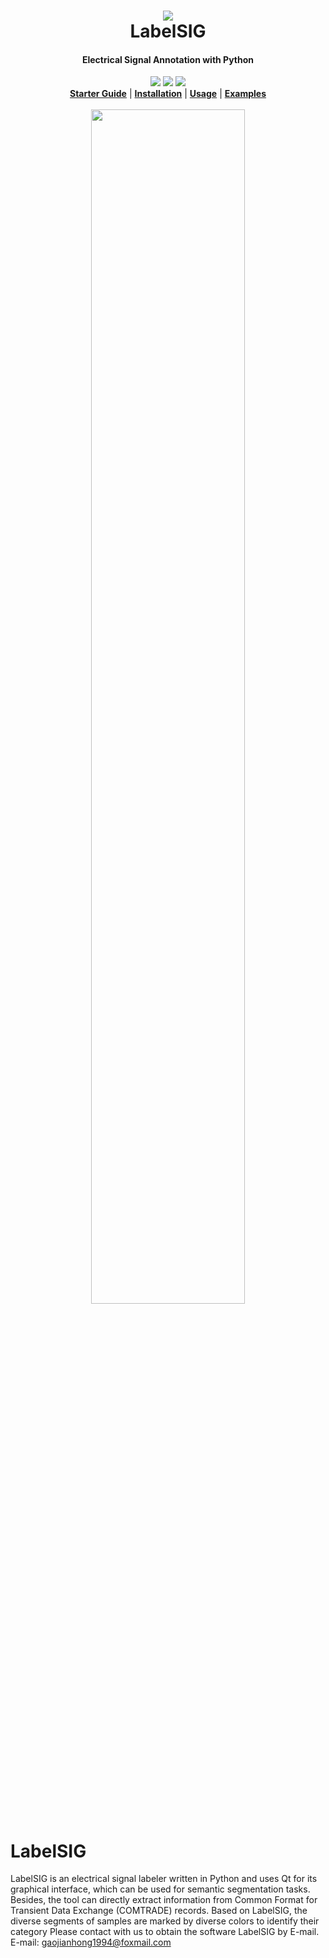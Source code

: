 <h1 align="center">
  <img src="labelsig/resource/WindowIcon.png"><br/>LabelSIG
</h1>


<h4 align="center">
  Electrical Signal Annotation with Python
</h4>

<div align="center">
  <a href="https://pypi.python.org/pypi/labelme"><img src="https://img.shields.io/pypi/v/labelme.svg"></a>
  <img src="https://img.shields.io/pypi/pyversions/labelme.svg"></a>
  <img src="https://github.com/wkentaro/labelme/workflows/ci/badge.svg?branch=main&event=push"></a>
</div>

<div align="center">
  <a href="#starter-guide"><b>Starter Guide</b></a>
  | <a href="#installation"><b>Installation</b></a>
  | <a href="#usage"><b>Usage</b></a>
  | <a href="#examples"><b>Examples</b></a>
  <!-- | <a href="https://github.com/wkentaro/labelme/discussions"><b>Community</b></a> -->
  <!-- | <a href="https://www.youtube.com/playlist?list=PLI6LvFw0iflh3o33YYnVIfOpaO0hc5Dzw"><b>Youtube FAQ</b></a> -->
</div>


<br/>

<div align="center">
  <img src="examples/instance_segmentation/.readme/annotation.jpg" width="70%">
</div>


# LabelSIG
LabelSIG is an electrical signal labeler written in Python and uses Qt for its graphical interface, which can be used for semantic segmentation tasks. Besides, the tool can directly extract information from Common Format for Transient Data Exchange (COMTRADE) records. Based on LabelSIG, the diverse segments of samples are marked by diverse colors to identify their category
Please contact with us to obtain the software LabelSIG by E-mail.
E-mail: gaojianhong1994@foxmail.com 
